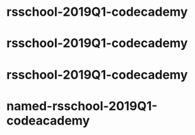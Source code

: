 # rsschool-2019Q1-codecademy
# rsschool-2019Q1-codecademy
# rsschool-2019Q1-codecademy
# named-rsschool-2019Q1-codeacademy
